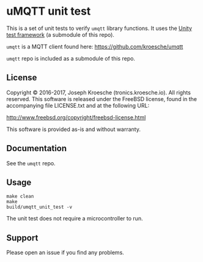 uMQTT unit test
===============

This is a set of unit tests to verify `umqtt` library functions.  It
uses the [Unity test framework](http://www.throwtheswitch.org/unity/)
(a submodule of this repo).

`umqtt` is a MQTT client found here: https://github.com/kroesche/umqtt

`umqtt` repo is included as a submodule of this repo.

License
-------

Copyright © 2016-2017, Joseph Kroesche (tronics.kroesche.io).
All rights reserved.
This software is released under the FreeBSD license, found in the accompanying
file LICENSE.txt and at the following URL:

http://www.freebsd.org/copyright/freebsd-license.html

This software is provided as-is and without warranty.

Documentation
-------------

See the `umqtt` repo.

Usage
-----

    make clean
    make
    build/umqtt_unit_test -v

The unit test does not require a microcontroller to run.

Support
-------
Please open an issue if you find any problems.

